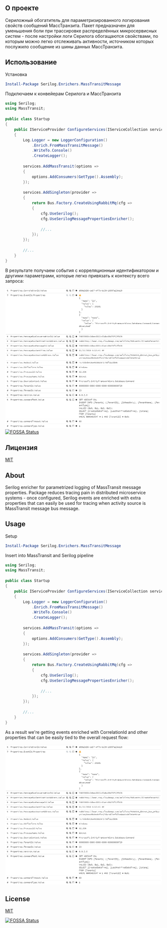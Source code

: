## О проекте

Сериложный обогатитель для параметризированного логирования свойств сообщений МассТранзита.
Пакет предназначен для уменьшения боли при трассировке распределённых микросервисных систем - после настройки логи Серилога обогащаются свойствами, по которым можно легко отслеживать активности, источником которых послужило сообщение из шины данных МассТранзита.

## Использование

Установка
```powershell
Install-Package Serilog.Enrichers.MassTransitMessage
```

Подключаем к конвейерам Серилога и МассТранзита
```csharp
using Serilog;
using MassTransit;

public class Startup
{
	public IServiceProvider ConfigureServices(IServiceCollection services)
	{
		Log.Logger = new LoggerConfiguration()
			.Enrich.FromMassTransitMessage()
			.WriteTo.Console()
			.CreateLogger();
  
		services.AddMassTransit(options =>
		{
			options.AddConsumers(GetType().Assembly);
		});

		services.AddSingleton(provider =>
		{
			return Bus.Factory.CreateUsingRabbitMq(cfg =>
			{
				cfg.UseSerilog();
				cfg.UseSerilogMessagePropertiesEnricher();
				
				//...
			});
		});
		
		//...
	}
}
```

В результате получаем события с корреляционныи идентификатором и другими параметрами, которые легко привязать к контексту всего запроса:

![alt text](https://github.com/a-postx/Serilog.Enrichers.MassTransitMessage/blob/master/result.png)
[![FOSSA Status](https://app.fossa.io/api/projects/git%2Bgithub.com%2Fa-postx%2FSerilog.Enrichers.MassTransitMessage.svg?type=shield)](https://app.fossa.io/projects/git%2Bgithub.com%2Fa-postx%2FSerilog.Enrichers.MassTransitMessage?ref=badge_shield)

## Лицензия
[MIT](https://github.com/a-postx/Serilog.Enrichers.MassTransitMessage/blob/master/LICENSE)

## About

Serilog enricher for parametrized logging of MassTransit message properties.
Package reduces tracing pain in distributed microservice systems - once configured, Serilog events are enriched with extra properties that can easily be used for tracing when activity source is MassTransit message bus message.

## Usage

Setup
```powershell
Install-Package Serilog.Enrichers.MassTransitMessage
```

Insert into MassTransit and Serilog pipeline
```csharp
using Serilog;
using MassTransit;

public class Startup
{
	public IServiceProvider ConfigureServices(IServiceCollection services)
	{
		Log.Logger = new LoggerConfiguration()
			.Enrich.FromMassTransitMessage()
			.WriteTo.Console()
			.CreateLogger();
  
		services.AddMassTransit(options =>
		{
			options.AddConsumers(GetType().Assembly);
		});

		services.AddSingleton(provider =>
		{
			return Bus.Factory.CreateUsingRabbitMq(cfg =>
			{
				cfg.UseSerilog();
				cfg.UseSerilogMessagePropertiesEnricher();
				
				//...
			});
		});
		
		//...
	}
}
```

As a result we're getting events enriched with CorrelationId and other properties that can be easily tied to the overall request flow:

![alt text](https://github.com/a-postx/Serilog.Enrichers.MassTransitMessage/blob/master/result.png)

## License
[MIT](https://github.com/a-postx/Serilog.Enrichers.MassTransitMessage/blob/master/LICENSE)

[![FOSSA Status](https://app.fossa.io/api/projects/git%2Bgithub.com%2Fa-postx%2FSerilog.Enrichers.MassTransitMessage.svg?type=large)](https://app.fossa.io/projects/git%2Bgithub.com%2Fa-postx%2FSerilog.Enrichers.MassTransitMessage?ref=badge_large)